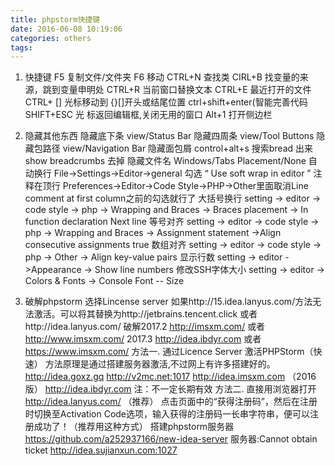 ```yaml
---
title: phpstorm快捷键
date: 2016-06-08 10:19:06
categories: others
tags:
---
```

1. 快捷键
F5   复制文件/文件夹
F6   移动
CTRL+N   查找类
CIRL+B   找变量的来源，跳到变量申明处
CTRL+R   当前窗口替换文本
CTRL+E   最近打开的文件
CTRL+ []   光标移动到 {}[]开头或结尾位置
ctrl+shift+enter(智能完善代码
SHIFT+ESC  光 标返回编辑框,关闭无用的窗口
Alt+1 打开侧边栏
2. 隐藏其他东西
隐藏底下条 view/Status Bar
隐藏四周条 view/Tool Buttons
隐藏包路径 view/Navigation Bar
隐藏面包屑 control+alt+s 搜索bread 出来 show breadcrumbs 去掉
隐藏文件名 Windows/Tabs Placement/None
自动换行   File->Settings->Editor->general 勾选 “ Use soft wrap in editor ”
注释在顶行 Preferences->Editor->Code Style->PHP->Other里面取消Line comment at first column之前的勾选就行了
大括号换行 setting -> editor -> code style -> php -> Wrapping and Braces -> Braces placement -> In function declaration Next line
等号对齐  setting -> editor -> code style -> php -> Wrapping and Braces -> Assignment statement ->Align consecutive assignments	true
数组对齐  setting -> editor -> code style -> php -> Other -> Align key-value pairs
显示行数  setting -> editor ->Appearance -> Show line numbers
修改SSH字体大小 setting -> editor -> Colors & Fonts -> Console Font -- Size

3. 破解phpstorm
选择Lincense server
如果http://15.idea.lanyus.com/方法无法激活。可以将其替换为http://jetbrains.tencent.click
或者http://idea.lanyus.com/
破解2017.2 http://imsxm.com/ 或者 http://www.imsxm.com/
2017.3 http://idea.ibdyr.com  或者 https://www.imsxm.com/
方法一. 通过Licence Server 激活PHPStorm（快速）
方法原理是通过搭建服务器激活,不过网上有许多搭建好的。
http://idea.goxz.gq
http://v2mc.net:1017
http://idea.imsxm.com （2016版）
http://idea.ibdyr.com
注：不一定长期有效
方法二. 直接用浏览器打开 http://idea.lanyus.com/ （推荐）
点击页面中的“获得注册码”，然后在注册时切换至Activation Code选项，输入获得的注册码一长串字符串，便可以注册成功了！（推荐用这种方式）
搭建phpstorm服务器
https://github.com/a252937166/new-idea-server
服务器:Cannot obtain ticket http://idea.sujianxun.com:1027